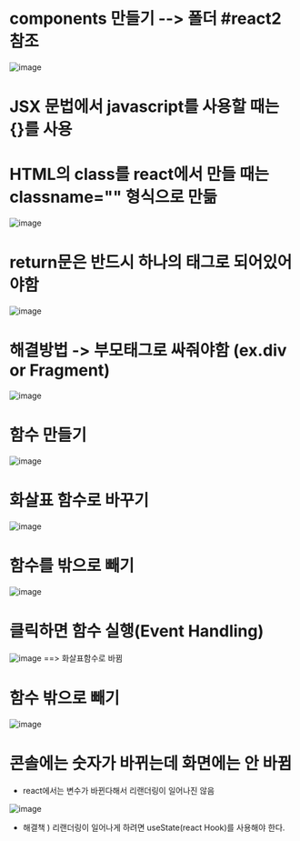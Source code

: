 # components 만들기 --> 폴더 #react2 참조

![image](https://github.com/sxhyxn/react_basic/assets/129706893/b7def13e-65e3-453b-bca4-417009ab2ce8)

# JSX 문법에서 javascript를 사용할 때는 {}를 사용
# HTML의 class를 react에서 만들 때는 classname="" 형식으로 만듦
![image](https://github.com/sxhyxn/react_basic/assets/129706893/e9f1c6eb-546b-49b6-b487-d93d9ccf156b)

# return문은 반드시 하나의 태그로 되어있어야함
![image](https://github.com/sxhyxn/react_basic/assets/129706893/f511c130-b064-44b2-9fa4-6c989402ae67)
# 해결방법 -> 부모태그로 싸줘야함 (ex.div or Fragment)
![image](https://github.com/sxhyxn/react_basic/assets/129706893/a91f6228-476b-4e0a-b9ba-2174080b3a9b)

# 함수 만들기
![image](https://github.com/sxhyxn/react_basic/assets/129706893/052ad327-274e-419b-8634-f69c7ffdeac1)
# 화살표 함수로 바꾸기
![image](https://github.com/sxhyxn/react_basic/assets/129706893/b46df376-0e02-48a8-8079-344f19ad75f1)
# 함수를 밖으로 빼기
![image](https://github.com/sxhyxn/react_basic/assets/129706893/6af95b25-89df-472a-ade5-4e6874809a6a)

# 클릭하면 함수 실행(Event Handling)
![image](https://github.com/sxhyxn/react_basic/assets/129706893/d761a6e3-826a-48a6-8582-36088c99dca5)
==> 화살표함수로 바뀜

# 함수 밖으로 빼기
![image](https://github.com/sxhyxn/react_basic/assets/129706893/33ba84bb-3b6d-4093-9e5e-b69a12a77fd1)

# 콘솔에는 숫자가 바뀌는데 화면에는 안 바뀜
  * react에서는 변수가 바뀐다해서 리랜더링이 일어나진 않음

![image](https://github.com/sxhyxn/react_basic/assets/129706893/3656b0f8-9590-415f-920e-502d8bf58532)

  * 해결책 ) 리랜더링이 일어나게 하려면 useState(react Hook)를 사용해야 한다.

